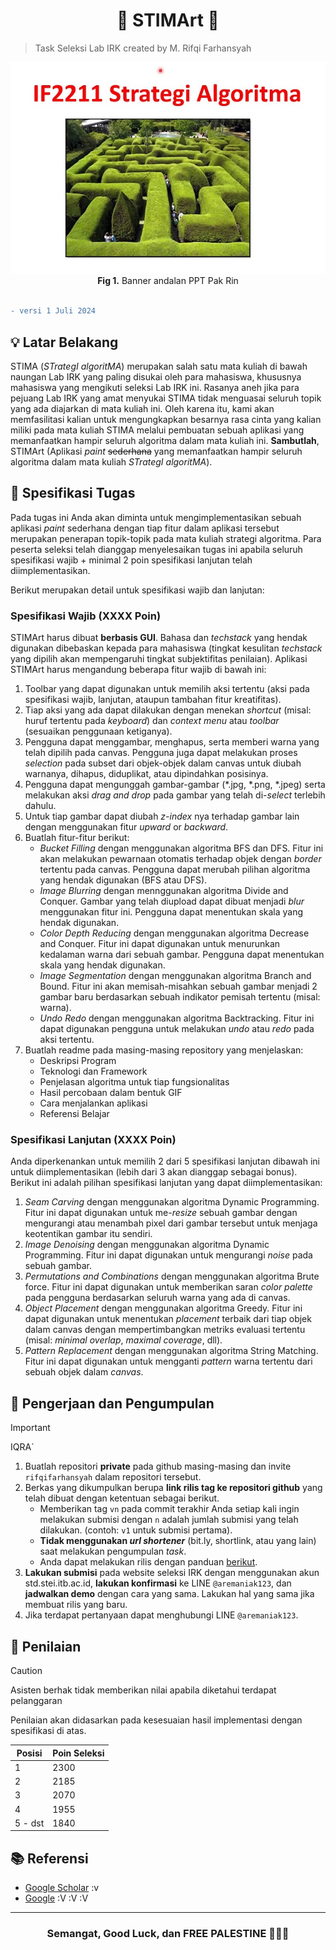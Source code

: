 <h1 align=center>
🎴 STIMArt 🎴 
</h1>

> Task Seleksi Lab IRK created by M. Rifqi Farhansyah

<div align=center>
<img src="./img/1.jpg">
<br>
  <b>Fig 1.</b> Banner andalan PPT Pak Rin
<br>
</div>
<br>

```diff
- versi 1 Juli 2024
```

## 💡 Latar Belakang

STIMA (_STrategI algoritMA_) merupakan salah satu mata kuliah di bawah naungan Lab IRK yang paling disukai oleh para mahasiswa, khususnya mahasiswa yang mengikuti seleksi Lab IRK ini. Rasanya aneh jika para pejuang Lab IRK yang amat menyukai STIMA tidak menguasai seluruh topik yang ada diajarkan di mata kuliah ini. Oleh karena itu, kami akan memfasilitasi kalian untuk mengungkapkan besarnya rasa cinta yang kalian miliki pada mata kuliah STIMA melalui pembuatan sebuah aplikasi yang memanfaatkan hampir seluruh algoritma dalam mata kuliah ini. **Sambutlah**, STIMArt (Aplikasi _paint_ ~~sederhana~~ yang memanfaatkan hampir seluruh algoritma dalam mata kuliah _STrategI algoritMA_).

## 📝 Spesifikasi Tugas

Pada tugas ini Anda akan diminta untuk mengimplementasikan sebuah aplikasi _paint_ sederhana dengan tiap fitur dalam aplikasi tersebut merupakan penerapan topik-topik pada mata kuliah strategi algoritma. Para peserta seleksi telah dianggap menyelesaikan tugas ini apabila seluruh spesifikasi wajib + minimal 2 poin spesifikasi lanjutan telah diimplementasikan. 

Berikut merupakan detail untuk spesifikasi wajib dan lanjutan:

### Spesifikasi Wajib (XXXX Poin)

STIMArt harus dibuat <b>berbasis GUI</b>. Bahasa dan _techstack_ yang hendak digunakan dibebaskan kepada para mahasiswa (tingkat kesulitan _techstack_ yang dipilih akan mempengaruhi tingkat subjektifitas penilaian). Aplikasi STIMArt harus mengandung beberapa fitur wajib di bawah ini:

1. Toolbar yang dapat digunakan untuk memilih aksi tertentu (aksi pada spesifikasi wajib, lanjutan, ataupun tambahan fitur kreatifitas).
2. Tiap aksi yang ada dapat dilakukan dengan menekan _shortcut_ (misal: huruf tertentu pada _keyboard_) dan _context menu_ atau _toolbar_ (sesuaikan penggunaan ketiganya).
3. Pengguna dapat menggambar, menghapus, serta memberi warna yang telah dipilih pada canvas. Pengguna juga dapat melakukan proses _selection_ pada subset dari objek-objek dalam canvas untuk diubah warnanya, dihapus, diduplikat, atau dipindahkan posisinya.
4. Pengguna dapat mengunggah gambar-gambar (*.jpg, *.png, *.jpeg) serta melakukan aksi _drag and drop_ pada gambar yang telah di-_select_ terlebih dahulu.
5. Untuk tiap gambar dapat diubah _z-index_ nya terhadap gambar lain dengan menggunakan fitur _upward_ or _backward_.
6. Buatlah fitur-fitur berikut:
    - _Bucket Filling_ dengan menggunakan algoritma BFS dan DFS. Fitur ini akan melakukan pewarnaan otomatis terhadap objek dengan _border_ tertentu pada canvas. Pengguna dapat merubah pilihan algoritma yang hendak digunakan (BFS atau DFS).
    - _Image Blurring_ dengan mennggunakan algoritma Divide and Conquer. Gambar yang telah diupload dapat dibuat menjadi _blur_ menggunakan fitur ini. Pengguna dapat menentukan skala yang hendak digunakan.
    - _Color Depth Reducing_ dengan menggunakan algoritma Decrease and Conquer. Fitur ini dapat digunakan untuk menurunkan kedalaman warna dari sebuah gambar. Pengguna dapat menentukan skala yang hendak digunakan.
    - _Image Segmentation_ dengan menggunakan algoritma Branch and Bound. Fitur ini akan memisah-misahkan sebuah gambar menjadi 2 gambar baru berdasarkan sebuah indikator pemisah tertentu (misal: warna).
    - _Undo Redo_ dengan menggunakan algoritma Backtracking. Fitur ini dapat digunakan pengguna untuk melakukan _undo_ atau _redo_ pada aksi tertentu.
7. Buatlah readme pada masing-masing repository yang menjelaskan:
    - Deskripsi Program
    - Teknologi dan Framework
    - Penjelasan algoritma untuk tiap fungsionalitas
    - Hasil percobaan dalam bentuk GIF
    - Cara menjalankan aplikasi
    - Referensi Belajar

### Spesifikasi Lanjutan (XXXX Poin)

Anda diperkenankan untuk memilih 2 dari 5 spesifikasi lanjutan dibawah ini untuk diimplementasikan (lebih dari 3 akan dianggap sebagai bonus). Berikut ini adalah pilihan spesifikasi lanjutan yang dapat diimplementasikan:

1. _Seam Carving_ dengan menggunakan algoritma Dynamic Programming. Fitur ini dapat digunakan untuk me-_resize_ sebuah gambar dengan mengurangi atau menambah pixel dari gambar tersebut untuk menjaga keotentikan gambar itu sendiri.
2. _Image Denoising_ dengan menggunakan algoritma Dynamic Programming. Fitur ini dapat digunakan untuk mengurangi _noise_ pada sebuah gambar.
3. _Permutations and Combinations_ dengan menggunakan algoritma Brute force. Fitur ini dapat digunakan untuk memberikan saran _color palette_ pada pengguna berdasarkan seluruh warna yang ada di canvas.
4. _Object Placement_ dengan menggunakan algoritma Greedy. Fitur ini dapat digunakan untuk menentukan _placement_ terbaik dari tiap objek dalam canvas dengan mempertimbangkan metriks evaluasi tertentu (misal: _minimal overlap_, _maximal coverage_, dll).
5. _Pattern Replacement_ dengan menggunakan algoritma String Matching. Fitur ini dapat digunakan untuk mengganti _pattern_ warna tertentu dari sebuah objek dalam _canvas_.

## 📂 Pengerjaan dan Pengumpulan

> [!IMPORTANT]
> IQRA`

1. Buatlah repositori **private** pada github masing-masing dan invite `rifqifarhansyah` dalam repositori tersebut.
2. Berkas yang dikumpulkan berupa **link rilis tag ke repositori github** yang telah dibuat dengan ketentuan sebagai berikut.
    - Memberikan tag `vn` pada commit terakhir Anda setiap kali ingin melakukan submisi dengan `n` adalah jumlah submisi yang telah dilakukan. (contoh: `v1` untuk submisi pertama).
    - **Tidak menggunakan *url shortener*** (bit.ly, shortlink, atau yang lain) saat melakukan pengumpulan *task*.
    - Anda dapat melakukan rilis dengan panduan [berikut](https://docs.github.com/en/repositories/releasing-projects-on-github/managing-releases-in-a-repository).
3. **Lakukan submisi** pada website seleksi IRK dengan menggunakan akun std.stei.itb.ac.id, **lakukan konfirmasi** ke LINE `@aremaniak123`, dan **jadwalkan demo** dengan cara yang sama. Lakukan hal yang sama jika membuat rilis yang baru.
4. Jika terdapat pertanyaan dapat menghubungi LINE `@aremaniak123`.

## 📌 Penilaian

> [!CAUTION]
> Asisten berhak tidak memberikan nilai apabila diketahui terdapat pelanggaran

Penilaian akan didasarkan pada kesesuaian hasil implementasi dengan spesifikasi di atas.

| Posisi      | Poin Seleksi |
| ----------- | ------------ |
| 1           | 2300         |
| 2           | 2185         |
| 3           | 2070         |
| 4           | 1955         |
| 5 - dst     | 1840         |

## 📚 Referensi

- [Google Scholar](https://scholar.google.com/) :v
- [Google](https://www.google.com/) :V :V :V

<hr>

<h3 align="center">
  Semangat, Good Luck, dan FREE PALESTINE 🍉🍉🍉
</h3>
